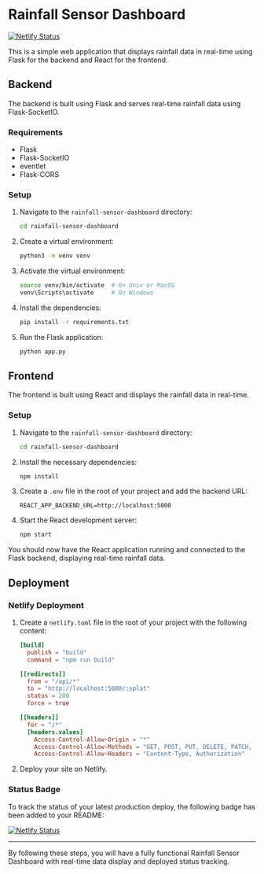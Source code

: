 # Rainfall Sensor Dashboard

[![Netlify Status](https://api.netlify.com/api/v1/badges/9e42b6a5-747c-4678-ac37-4dc28622cd2a/deploy-status)](https://app.netlify.com/sites/rainfallmonitoring/deploys)

This is a simple web application that displays rainfall data in real-time using Flask for the backend and React for the frontend.

## Backend

The backend is built using Flask and serves real-time rainfall data using Flask-SocketIO.

### Requirements

- Flask
- Flask-SocketIO
- eventlet
- Flask-CORS

### Setup

1. Navigate to the `rainfall-sensor-dashboard` directory:

    ```bash
    cd rainfall-sensor-dashboard
    ```

2. Create a virtual environment:

    ```bash
    python3 -m venv venv
    ```

3. Activate the virtual environment:

    ```bash
    source venv/bin/activate  # On Unix or MacOS
    venv\Scripts\activate     # On Windows
    ```

4. Install the dependencies:

    ```bash
    pip install -r requirements.txt
    ```

5. Run the Flask application:

    ```bash
    python app.py
    ```

## Frontend

The frontend is built using React and displays the rainfall data in real-time.

### Setup

1. Navigate to the `rainfall-sensor-dashboard` directory:

    ```bash
    cd rainfall-sensor-dashboard
    ```

2. Install the necessary dependencies:

    ```bash
    npm install
    ```

3. Create a `.env` file in the root of your project and add the backend URL:

    ```plaintext
    REACT_APP_BACKEND_URL=http://localhost:5000
    ```

4. Start the React development server:

    ```bash
    npm start
    ```

You should now have the React application running and connected to the Flask backend, displaying real-time rainfall data.

## Deployment

### Netlify Deployment

1. Create a `netlify.toml` file in the root of your project with the following content:

    ```toml
    [build]
      publish = "build"
      command = "npm run build"

    [[redirects]]
      from = "/api/*"
      to = "http://localhost:5000/:splat"
      status = 200
      force = true

    [[headers]]
      for = "/*"
      [headers.values]
        Access-Control-Allow-Origin = "*"
        Access-Control-Allow-Methods = "GET, POST, PUT, DELETE, PATCH, OPTIONS"
        Access-Control-Allow-Headers = "Content-Type, Authorization"
    ```

2. Deploy your site on Netlify.

### Status Badge

To track the status of your latest production deploy, the following badge has been added to your README:

[![Netlify Status](https://api.netlify.com/api/v1/badges/9e42b6a5-747c-4678-ac37-4dc28622cd2a/deploy-status)](https://app.netlify.com/sites/rainfallmonitoring/deploys)

---

By following these steps, you will have a fully functional Rainfall Sensor Dashboard with real-time data display and deployed status tracking.
